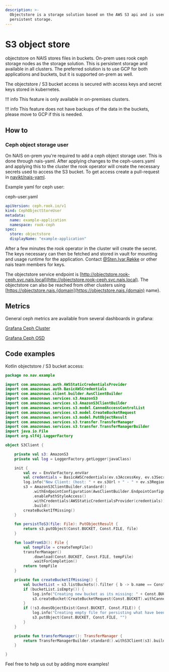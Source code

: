 ```yaml
---
description: >-
  Objectstore is a storage solution based on the AWS S3 api and is used for
  persistent storage.
---
```


# S3 object store

objectstore on NAIS stores files in buckets. On-prem uses rook ceph storage nodes as the storage solution. This is persistent storage and available in all clusters. The preferred solution is to use GCP for both applications and buckets, but it is supported on-prem as well.

The objectstore / S3 bucket access is secured with access keys and secret keys stored in kubernetes.

!!! info
    This feature is only available in on-premises clusters.

!!! info
    This feature does not have backups of the data in the buckets, please move to GCP if this is needed.

## How to

### Ceph object storage user

On NAIS on-prem you're required to add a ceph object storage user. This is done through nais-yaml. After applying changes to the ceph-users.yaml and applying this to the cluster the rook operator will create the necessary secrets used to access the S3 bucket. To get access create a pull-request in [navikt/nais-yaml](https://github.com/navikt/nais-yaml.git).

Example yaml for ceph user:

ceph-user.yaml

```yaml
apiVersion: ceph.rook.io/v1
kind: CephObjectStoreUser
metadata:
  name: example-application
  namespace: rook-ceph
spec:
  store: objectstore
  displayName: "example-application"
```

After a few minutes the rook operator in the cluster will create the secret. The keys necessary can then be fetched and stored in vault for mounting and usage runtime for the application. Contact [@Sten.Ivar.Røkke](https://nav-it.slack.com/archives/D5KP2068Z) or other nais team members for keys.

The objectstore service endpoint is [http://objectstore.rook-ceph.svc.nais.local](http://objectstore.rook-ceph.svc.nais.local). The objectstore can also be reached from other clusters using [https://objectstore.nais.{domain](https://objectstore.nais.{domain) name}.

## Metrics

General ceph metrics are available from several dashboards in grafana:

[Grafana Ceph Cluster](https://grafana.adeo.no/d/vwcB0Bzml/ceph-cluster?orgId=1&refresh=10s)

[Grafana Ceph OSD](https://grafana.adeo.no/d/Fj5fAfzik/ceph-osd?orgId=1&refresh=15m)

## Code examples

Kotlin objectstore / S3 bucket access:

```kotlin
package no.nav.example

import com.amazonaws.auth.AWSStaticCredentialsProvider
import com.amazonaws.auth.BasicAWSCredentials
import com.amazonaws.client.builder.AwsClientBuilder
import com.amazonaws.services.s3.AmazonS3
import com.amazonaws.services.s3.AmazonS3ClientBuilder
import com.amazonaws.services.s3.model.CannedAccessControlList
import com.amazonaws.services.s3.model.CreateBucketRequest
import com.amazonaws.services.s3.model.PutObjectResult
import com.amazonaws.services.s3.transfer.TransferManager
import com.amazonaws.services.s3.transfer.TransferManagerBuilder
import java.io.File
import org.slf4j.LoggerFactory

object S3Client {

    private val s3: AmazonS3
    private val log = LoggerFactory.getLogger(javaClass)

    init {
        val ev = EnvVarFactory.envVar
        val credentials = BasicAWSCredentials(ev.s3AccessKey, ev.s3SecretKey)
        log.info("New Client: (host: " + ev.s3Url + " - " + ev.s3Region + ", accesskey-length: " + ev.s3AccessKey.length + "S3 secret key Length: " + ev.s3SecretKey.length)
        s3 = AmazonS3ClientBuilder.standard()
            .withEndpointConfiguration(AwsClientBuilder.EndpointConfiguration(ev.s3Url, ev.s3Region))
            .enablePathStyleAccess()
            .withCredentials(AWSStaticCredentialsProvider(credentials))
            .build()
        createBucketIfMissing()
    }

    fun persistToS3(file: File): PutObjectResult {
        return s3.putObject(Const.BUCKET, Const.FILE, file)
    }

    fun loadFromS3(): File {
        val tempFile = createTempFile()
        transferManager()
            .download(Const.BUCKET, Const.FILE, tempFile)
            .waitForCompletion()
        return tempFile
    }

    private fun createBucketIfMissing() {
        val bucketList = s3.listBuckets().filter { b -> b.name == Const.BUCKET }
        if (bucketList.isEmpty()) {
            log.info("Creating new bucket as its missing: " + Const.BUCKET)
            s3.createBucket(CreateBucketRequest(Const.BUCKET).withCannedAcl(CannedAccessControlList.Private))
        }
        if (!s3.doesObjectExist(Const.BUCKET, Const.FILE)) {
            log.info("Creating empty file for persisting what have been pushed: " + Const.FILE)
            s3.putObject(Const.BUCKET, Const.FILE, "")
        }
    }

    private fun transferManager(): TransferManager {
        return TransferManagerBuilder.standard().withS3Client(s3).build()
    }

}
```

Feel free to help us out by adding more examples!

